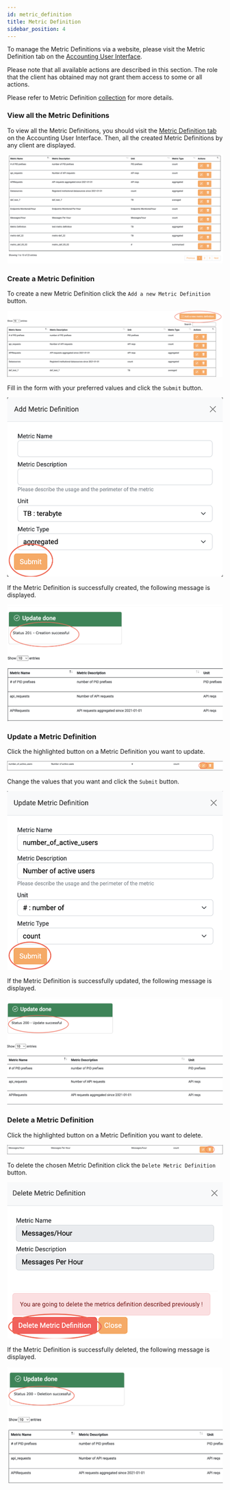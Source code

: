 ```yaml
---
id: metric_definition
title: Metric Definition
sidebar_position: 4
---
```


To manage the Metric Definitions via a website, please visit the Metric Definition tab on the <a href="https://accounting.eosc-portal.eu/metrics-definitions">Accounting User Interface</a>.

Please note that all available actions are described in this section. The role that the client has obtained may not grant them access to some or all actions.

Please refer to Metric Definition [collection](/docs/api/metric_definition.md) for more details.


### View all the Metric Definitions

To view all the Metric Definitions, you should visit the <a href="https://accounting.eosc-portal.eu/metrics-definitions">Metric Definition tab</a> on the Accounting User Interface.
Then, all the created Metric Definitions by any client are displayed.

![](assets/metric_definition/metric_definitions.png)

### Create a Metric Definition

To create a new Metric Definition click the `Add a new Metric Definition` button.

![](assets/metric_definition/create.png)

Fill in the form with your preferred values and click the `Submit` button.

![](assets/metric_definition/submit.png)

If the Metric Definition is successfully created, the following message is displayed.

![](assets/metric_definition/create_success.png)

### Update a Metric Definition

Click the highlighted button on a Metric Definition you want to update.

![](assets/metric_definition/update.png)

Change the values that you want and click the `Submit` button.

![](assets/metric_definition/update_submit.png)

If the Metric Definition is successfully updated, the following message is displayed.

![](assets/metric_definition/update_success.png)

### Delete a Metric Definition

Click the highlighted button on a Metric Definition you want to delete.

![](assets/metric_definition/delete.png)

To delete the chosen Metric Definition click the `Delete Metric Definition` button.

![](assets/metric_definition/delete_submit.png)

If the Metric Definition is successfully deleted, the following message is displayed.

![](assets/metric_definition/delete_success.png)
